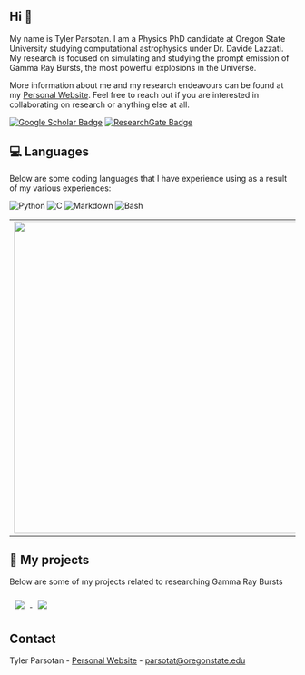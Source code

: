 ## Hi 👋

My name is Tyler Parsotan. I am a Physics PhD candidate at Oregon State University studying computational astrophysics under Dr. Davide Lazzati. My research is focused on simulating and studying the prompt emission of Gamma Ray Bursts, the most powerful explosions in the Universe.

More information about me and my research endeavours can be found at my [Personal Website](https://http://sites.science.oregonstate.edu/~parsotat/). Feel free to reach out if you are interested in collaborating on research or anything else at all.
<!--
**parsotat/parsotat** is a ✨ _special_ ✨ repository because its `README.md` (this file) appears on your GitHub profile.

Here are some ideas to get you started:

- 🔭 I’m currently working on ...
- 🌱 I’m currently learning ...
- 👯 I’m looking to collaborate on ...
- 🤔 I’m looking for help with ...
- 💬 Ask me about ...
- 📫 How to reach me: ...
- 😄 Pronouns: ...
- ⚡ Fun fact: ...
-->


[![Google Scholar Badge](https://img.shields.io/badge/Google-Scholar-lightgrey)](https://scholar.google.com/citations?user=cIxaj3MAAAAJ&hl=en)
[![ResearchGate Badge](https://img.shields.io/badge/Research-Gate-9cf)](https://www.researchgate.net/profile/Tyler-Parsotan)

## :computer: Languages
Below are some coding languages that I have experience using as a result of my various experiences:
 
<img alt="Python" src="https://img.shields.io/badge/Python%20-%2314354C.svg?&style=flat-square&logo=python&logoColor=white"/>
<img alt="C" src="https://img.shields.io/badge/C-%23239120.svg?&style=flat-square&logo=c&logoColor=white"/>
<img alt="Markdown" src="https://img.shields.io/badge/Markdown-%23000000.svg?&style=flat-square&logo=markdown&logoColor=white"/>
<img alt="Bash" src="https://img.shields.io/badge/Bash%20-%23121011.svg?&style=flat-square&logo=gnu-bash&logoColor=white"/>

<center>
  <table>
  <tr>
      <td><img width="550px" align="left" src="https://github-readme-stats.vercel.app/api?username=parsotat&show_icons=true&hide_border=true&count_private=true&layout=compact" /></td>
      <td><img width="550px" align="left" src="https://github-readme-stats.vercel.app/api/top-langs/?username=parsotat&hide=html&layout=compact" /></td>
  </tr>   
</table>
</center>

## :pushpin: My projects
Below are some of my projects related to researching Gamma Ray Bursts

<a href="https://github.com/lazzati-astro/MCRaT">
  <img align="center" style="margin: 10px;"  src="https://github-readme-stats.vercel.app/api/pin/?username=lazzati-astro&repo=MCRaT" />
</a>
<a href="https://github.com/parsotat/ProcessMCRaT">
  <img align="center" style="margin: 10px;" src="https://github-readme-stats.vercel.app/api/pin/?username=parsotat&repo=ProcessMCRaT" />
</a>

## Contact

Tyler Parsotan - [Personal Website](https://http://sites.science.oregonstate.edu/~parsotat/) - parsotat@oregonstate.edu
